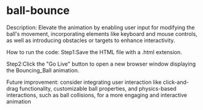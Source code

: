 # ball-bounce
Description: Elevate the animation by enabling user input for modifying the ball's movement, incorporating elements like keyboard and mouse controls, as well as introducing obstacles or targets to enhance interactivity.

How to run the code: Step1:Save the HTML file with a .html extension.

Step2:Click the "Go Live" button to open a new browser window displaying the Bouncing_Ball animation.

Future improvement: consider integrating user interaction like click-and-drag functionality, customizable ball properties, and physics-based interactions, such as ball collisions, for a more engaging and interactive animation

